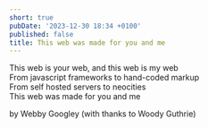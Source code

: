 ```yaml
---
short: true
pubDate: '2023-12-30 18:34 +0100'
published: false
title: This web was made for you and me
---
```

This web is your web, and this web is my web  
From javascript frameworks to hand-coded markup  
From self hosted servers to neocities  
This web was made for you and me

by Webby Googley (with thanks to Woody Guthrie)
